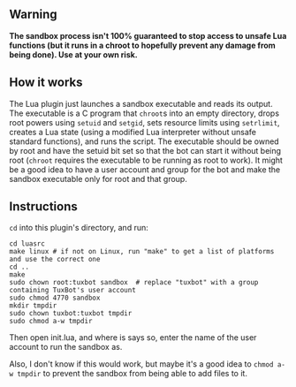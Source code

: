 Warning
-------

**The sandbox process isn't 100% guaranteed to stop access to unsafe Lua
functions (but it runs in a chroot to hopefully prevent any damage from being
done). Use at your own risk.**

How it works
------------

The Lua plugin just launches a sandbox executable and reads its output. The
executable is a C program that `chroot`s into an empty directory, drops root
powers using `setuid` and `setgid`, sets resource limits using `setrlimit`,
creates a Lua state (using a modified Lua interpreter without unsafe standard
functions), and runs the script. The executable should be owned by root and
have the setuid bit set so that the bot can start it without being root
(`chroot` requires the executable to be running as root to work). It might be a
good idea to have a user account and group for the bot and make the sandbox
executable only for root and that group.

Instructions
------------

`cd` into this plugin's directory, and run:

    cd luasrc
    make linux # if not on Linux, run "make" to get a list of platforms and use the correct one
    cd ..
    make
    sudo chown root:tuxbot sandbox  # replace "tuxbot" with a group containing TuxBot's user account
    sudo chmod 4770 sandbox
    mkdir tmpdir
    sudo chown tuxbot:tuxbot tmpdir
    sudo chmod a-w tmpdir

Then open init.lua, and where is says so, enter the name of the user account to
run the sandbox as.

Also, I don't know if this would work, but maybe it's a good idea to `chmod a-w
tmpdir` to prevent the sandbox from being able to add files to it.

